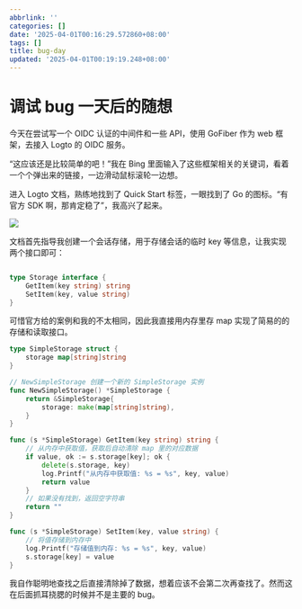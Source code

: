 ```yaml
---
abbrlink: ''
categories: []
date: '2025-04-01T00:16:29.572860+08:00'
tags: []
title: bug-day
updated: '2025-04-01T00:19:19.248+08:00'
---
```

# 调试 bug 一天后的随想

今天在尝试写一个 OIDC 认证的中间件和一些 API，使用 GoFiber 作为 web 框架，去接入 Logto 的 OIDC 服务。

“这应该还是比较简单的吧！”我在 Bing 里面输入了这些框架相关的关键词，看着一个个弹出来的链接，一边滑动鼠标滚轮一边想。

进入 Logto 文档，熟练地找到了 Quick Start 标签，一眼找到了 Go 的图标。“有官方 SDK 啊，那肯定稳了”，我高兴了起来。

![](https://pics.r1kka.one/file/1743438390415_%E5%9B%BE%E7%89%87.png)

文档首先指导我创建一个会话存储，用于存储会话的临时 key 等信息，让我实现两个接口即可：

```go

type Storage interface {
	GetItem(key string) string
	SetItem(key, value string)
}
```

可惜官方给的案例和我的不太相同，因此我直接用内存里存 map 实现了简易的的存储和读取接口。

```go
type SimpleStorage struct {
	storage map[string]string
}

// NewSimpleStorage 创建一个新的 SimpleStorage 实例
func NewSimpleStorage() *SimpleStorage {
	return &SimpleStorage{
		storage: make(map[string]string),
	}
}

func (s *SimpleStorage) GetItem(key string) string {
	// 从内存中获取值，获取后自动清除 map 里的对应数据
	if value, ok := s.storage[key]; ok {
		delete(s.storage, key)
		log.Printf("从内存中获取值: %s = %s", key, value)
		return value
	}
	// 如果没有找到，返回空字符串
	return ""
}

func (s *SimpleStorage) SetItem(key, value string) {
	// 将值存储到内存中
	log.Printf("存储值到内存: %s = %s", key, value)
	s.storage[key] = value
}
```

我自作聪明地查找之后直接清除掉了数据，想着应该不会第二次再查找了。然而这在后面抓耳挠腮的时候并不是主要的 bug。
